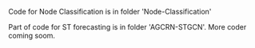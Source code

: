 Code for Node Classification is in folder 'Node-Classification'

Part of code for ST forecasting is in folder 'AGCRN-STGCN'. More coder coming soom.

